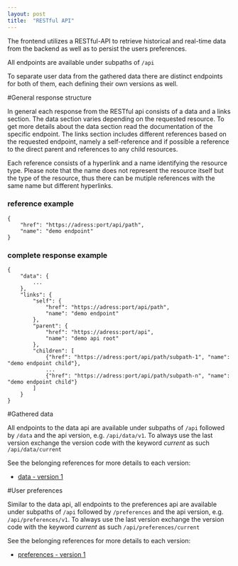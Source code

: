 ```yaml
---
layout: post
title:  "RESTful API"
---
```


The frontend utilizes a RESTful-API to retrieve historical and real-time data from the backend as well as to persist the users preferences.

All endpoints are available under subpaths of `/api`

To separate user data from the gathered data there are distinct endpoints for both of them, each defining their own versions as well. 

#General response structure

In general each response from the RESTful api consists of a data and a links section. The data section varies depending on the requested resource. To get more details about the data section read the documentation of the specific endpoint. The links section includes different references based on the requested endpoint, namely a self-reference and if possible a reference to the direct parent and references to any child resources. 

Each reference consists of a hyperlink and a name identifying the resource type. Please note that the name does not represent the resource itself but the type of the resource, thus there can be mutiple references with the same name but different hyperlinks.

### reference example

    {
        "href": "https://adress:port/api/path",
        "name": "demo endpoint"
    }

### complete response example

    {
        "data": {
            ...
        },
        "links": {
            "self": {
                "href": "https://adress:port/api/path", 
                "name": "demo endpoint"
            },
            "parent": {
                "href": "https://adress:port/api", 
                "name": "demo api root"
            },
            "children": [
                {"href": "https://adress:port/api/path/subpath-1", "name": "demo endpoint child"},
                ...
                {"href": "https://adress:port/api/path/subpath-n", "name": "demo endpoint child"}
            ]
        }
    }

#Gathered data

All endpoints to the data api are available under subpaths of `/api` followed by `/data` and the api version, e.g. `/api/data/v1`. To always use the last version exchange the version code with the keyword _current_ as such `/api/data/current`

See the belonging references for more details to each version:
+ [data - version 1](https://github.com/OpServ-Monitoring/opserv-backend/wiki/RESTful-API-reference:-data-v1)

#User preferences

Similar to the data api, all endpoints to the preferences api are available under subpaths of `/api` followed by `/preferences` and the api version, e.g. `/api/preferences/v1`. To always use the last version exchange the version code with the keyword _current_ as such `/api/preferences/current`

See the belonging references for more details to each version:
+ [preferences - version 1](https://github.com/OpServ-Monitoring/opserv-backend/wiki/RESTful-API-reference:-preferences-v1)